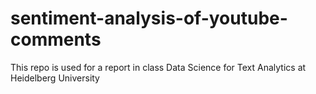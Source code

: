 # sentiment-analysis-of-youtube-comments
This repo is used for a report in class Data Science for Text Analytics at  Heidelberg University
